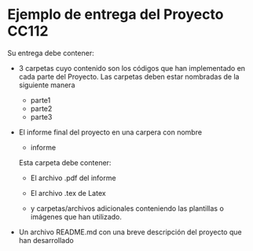# Ejemplo de entrega del Proyecto CC112
Su entrega debe contener:
* 3 carpetas cuyo contenido son los códigos que han  implementado en cada parte del Proyecto.
  Las carpetas deben estar nombradas de la siguiente manera

  - parte1
  - parte2
  - parte3

* El informe final del proyecto en una carpera con nombre

  - informe
 
  Esta carpeta debe contener:

  - El archivo .pdf del informe

  - El archivo .tex de Latex

  - y carpetas/archivos adicionales conteniendo  las plantillas o imágenes que han utilizado.

* Un archivo README.md con una breve descripción del proyecto que han desarrollado
